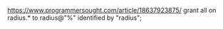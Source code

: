 https://www.programmersought.com/article/18637923875/
grant all on radius.* to radius@"%" identified by "radius";

